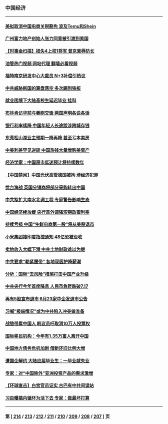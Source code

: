 ### 中国经济
---
#### [美拟取消中国电商关税豁免 波及Temu和Shein](../../pages/ncid283/n14016163.md?06150445) 
#### [广州富力地产创始人张力同意被引渡到美国](../../pages/ncid283/n14016177.md?06150445) 
#### [【时事金扫描】损失4上校1将军 普京羞辱防长](../../pages/ncid283/n14016107.md?06150445) 
#### [油管热门视频 网站代理 翻墙必看视频](http://138.2.39.72:81/youtube.html?epic-marker?06150445)
#### [福特南京研发中心大裁员 N+3补偿引热议](../../pages/ncid283/n14015904.md?06150445) 
#### [中共威胁韩国的算盘落空 多次踢到铁板](../../pages/ncid283/n14016130.md?06150445) 
#### [就业困境下大陆高校生延迟毕业 挂科](../../pages/ncid283/n14016043.md?06150445) 
#### [布林肯访华前与秦刚交锋 两国声明各说各话](../../pages/ncid283/n14016061.md?06150445) 
#### [银行利率续降 中国年轻人长途跋涉跨城存钱](../../pages/ncid283/n14015940.md?06150445) 
#### [东莞松山湖业主预期一降再降 甚至亏本卖房](../../pages/ncid283/n14015956.md?06150445) 
#### [中美利差罕见逆转 中国热钱大量增购美资产](../../pages/ncid283/n14015938.md?06150445) 
#### [经济学家：中国房市低迷预计将持续数年](../../pages/ncid283/n14015877.md?06150445) 
#### [【中国禁闻】中国光伏高管德国被拘 涉经济犯罪](../../pages/ncid283/n14015522.md?06150445) 
#### [忧台海战 英国分销商将部分采购转出中国](../../pages/ncid283/n14015680.md?06150445) 
#### [中共拟扩大南水北调工程 专家警告影响生态](../../pages/ncid283/n14015409.md?06150445) 
#### [中国经济续放缓 央行意外调降短期政策利率](../../pages/ncid283/n14015068.md?06150445) 
#### [持续亏损 中国“生鲜电商第一股”将从美股退市](../../pages/ncid283/n14015570.md?06150445) 
#### [小米集团接印度指控通知 48亿恐被没收](../../pages/ncid283/n14015559.md?06150445) 
#### [卖地收入大幅下滑 中共土地财政难以为继](../../pages/ncid283/n14015523.md?06150445) 
#### [中共要求“勒紧腰带” 各地现医护降薪潮](../../pages/ncid283/n14015524.md?06150445) 
#### [分析：国际“去风险”措施打击中国产业升级](../../pages/ncid283/n14015517.md?06150445) 
#### [中共央行今年首度降息 人民币急贬跌破7.17](../../pages/ncid283/n14015432.md?06150445) 
#### [再有5股宣布退市 6月23家中企发退市公告](../../pages/ncid283/n14015448.md?06150445) 
#### [习喊“极端情况”或为中共陷入冲突做准备](../../pages/ncid283/n14015232.md?06150445) 
#### [战狼带累中国人 韩议员吁取消10万人投票权](../../pages/ncid283/n14015413.md?06150445) 
#### [国际移民机构：今年有1.35万富人离开中国](../../pages/ncid283/n14015159.md?06150445) 
#### [中国地方债务危机加剧 借新还旧比例大增](../../pages/ncid283/n14013459.md?06150445) 
#### [遭国企解约 大陆应届毕业生：一毕业就失业](../../pages/ncid283/n14015117.md?06150445) 
#### [专家：对“中国除外”亚洲投资产品的需求激增](../../pages/ncid283/n14015121.md?06150445) 
#### [【环球直击】白宫官员证实 古巴有中共间谍站](../../pages/ncid283/n14014796.md?06150445) 
#### [习自曝搞内循环为活下去 专家：做最坏打算](../../pages/ncid283/n14014721.md?06150445) 

---
#### 第 [ [214](./214.md?06150445) / [213](./213.md?06150445) / [212](./212.md?06150445) / [211](./211.md?06150445) / [210](./210.md?06150445) / [209](./209.md?06150445) / [208](./208.md?06150445) / [207](./207.md?06150445) ] 页
